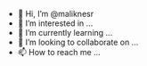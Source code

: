 - 👋 Hi, I’m @maliknesr
- 👀 I’m interested in ...
- 🌱 I’m currently learning ...
- 💞️ I’m looking to collaborate on ...
- 📫 How to reach me ...

<!---
maliknesr/maliknesr is a ✨ special ✨ repository because its `README.md` (this file) appears on your GitHub profile.
You can click the Preview link to take a look at your changes.
--->
